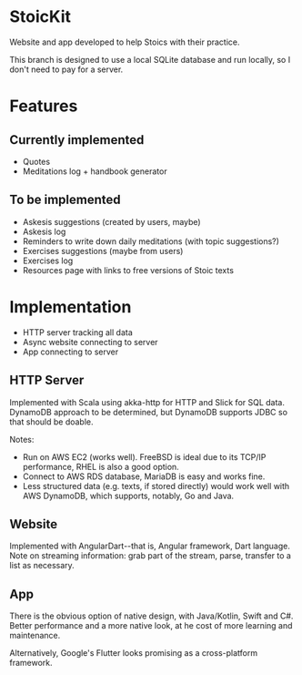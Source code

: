 # StoicKit
Website and app developed to help Stoics with their practice.

This branch is designed to use a local SQLite database and run locally, so I don't need to pay for a server.

# Features
## Currently implemented
* Quotes
* Meditations log + handbook generator

## To be implemented
* Askesis suggestions (created by users, maybe)
* Askesis log
* Reminders to write down daily meditations (with topic suggestions?)
* Exercises suggestions (maybe from users)
* Exercises log
* Resources page with links to free versions of Stoic texts

# Implementation
* HTTP server tracking all data
* Async website connecting to server
* App connecting to server

## HTTP Server
Implemented with Scala using akka-http for HTTP and Slick for SQL data.  DynamoDB approach to be determined, but
DynamoDB supports JDBC so that should be doable.

Notes:
* Run on AWS EC2 (works well).  FreeBSD is ideal due to its TCP/IP performance, RHEL is also a good option.
* Connect to AWS RDS database, MariaDB is easy and works fine.
* Less structured data (e.g. texts, if stored directly) would work well with AWS DynamoDB, which supports,
notably, Go and Java.

## Website
Implemented with AngularDart--that is, Angular framework, Dart language.
Note on streaming information: grab part of the stream, parse, transfer to a list as necessary.

## App
There is the obvious option of native design, with Java/Kotlin, Swift and C#.  Better performance and a more native look,
at he cost of more learning and maintenance.

Alternatively, Google's Flutter looks promising as a cross-platform framework.
